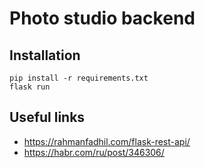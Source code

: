 # Photo studio backend

## Installation

```
pip install -r requirements.txt
flask run
```

## Useful links
* https://rahmanfadhil.com/flask-rest-api/
* https://habr.com/ru/post/346306/